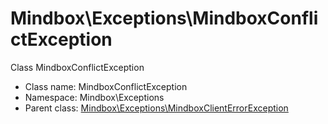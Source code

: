 Mindbox\Exceptions\MindboxConflictException
===============

Class MindboxConflictException




* Class name: MindboxConflictException
* Namespace: Mindbox\Exceptions
* Parent class: [Mindbox\Exceptions\MindboxClientErrorException](Mindbox-Exceptions-MindboxClientErrorException.md)








